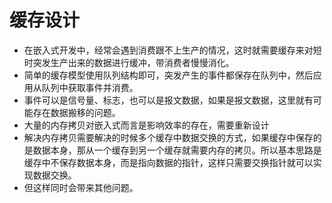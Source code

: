 # 缓存设计
- 在嵌入式开发中，经常会遇到消费跟不上生产的情况，这时就需要缓存来对短时突发生产出来的数据进行缓冲，带消费者慢慢消化。
- 简单的缓存模型使用队列结构即可，突发产生的事件都保存在队列中，然后应用从队列中获取事件并消费。
- 事件可以是信号量、标志，也可以是报文数据，如果是报文数据，这里就有可能存在数据搬移的问题。
- 大量的内存拷贝对嵌入式而言是影响效率的存在，需要重新设计
- 解决内存拷贝需要解决的时候多个缓存中数据交换的方式，如果缓存中保存的是数据本身，那从一个缓存到另一个缓存就需要内存的拷贝。所以基本思路是缓存中不保存数据本身，而是指向数据的指针，这样只需要交换指针就可以实现数据交换。
- 但这样同时会带来其他问题。
